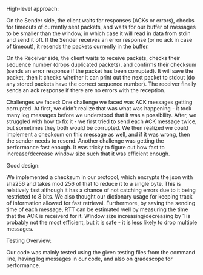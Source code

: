 High-level approach: 

On the Sender side, the client waits for responses (ACKs or errors), checks for timeouts of currently sent packets, and waits for our buffer of messages to be smaller than the window, in which case it will read in data from stdin and send it off. If the Sender receives an error response (or no ack in case of timeout), it resends the packets currently in the buffer.

On the Receiver side, the client waits to receive packets, checks their sequence number (drops duplicated packets), and confirms their checksum (sends an error response if the packet has been corrupted). It will save the packet, then it checks whether it can print out the next packet to stdout (do any stored packets have the correct sequence number). The receiver finally sends an ack response if there are no errors with the reception.

Challenges we faced:
One challenge we faced was ACK messages getting corrupted. At first, we didn't realize that was what was happening - it took many log messages before we understood that it was a possibility. After, we struggled with how to fix it - we first tried to send each ACK message twice, but sometimes they both would be corrupted. We then realized we could implement a checksum on this message as well, and if it was wrong, then the sender needs to resend.
Another challenge was getting the performance fast enough. It was tricky to figure out how fast to increase/decrease window size such that it was efficient enough.

Good design:

We implemented a checksum in our protocol, which encrypts the json with sha256 and takes mod 256 of that to reduce it to a single byte.
This is relatively fast although it has a chance of not catching errors due to it being restricted to 8 bits.
We also thought our dictionary usage for keeping track of information allowed for fast retrieval.
Furthermore, by saving the sending time of each message, RTT can be estimated well by measuring the time that the ACK is receiverd for it.
Window size increasing/decreasing by 1 is probably not the most efficient, but it is safe - it is less likely to drop multiple messages.


Testing Overview:

Our code was mainly tested using the given testing files from the command line, having log messages in our code, and also on gradescope for performance.